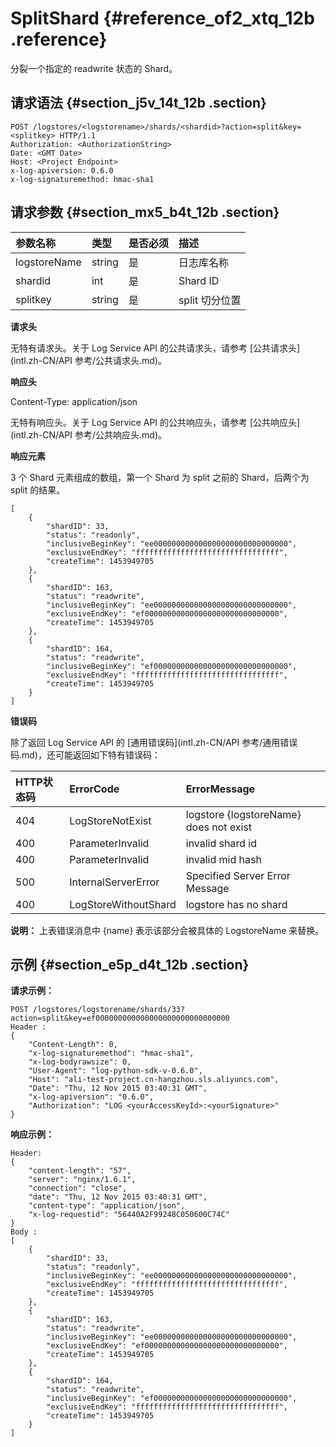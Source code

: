 # SplitShard {#reference_of2_xtq_12b .reference}

分裂一个指定的 readwrite 状态的 Shard。

## 请求语法 {#section_j5v_14t_12b .section}

```
POST /logstores/<logstorename>/shards/<shardid>?action=split&key=<splitkey> HTTP/1.1
Authorization: <AuthorizationString>
Date: <GMT Date>
Host: <Project Endpoint>
x-log-apiversion: 0.6.0
x-log-signaturemethod: hmac-sha1
```

## 请求参数 {#section_mx5_b4t_12b .section}

|参数名称|类型|是否必须|描述|
|:---|:-|:---|:-|
|logstoreName|string|是|日志库名称|
|shardid|int|是|Shard ID|
|splitkey|string|是|split 切分位置|

**请求头**

无特有请求头。关于 Log Service API 的公共请求头，请参考 [公共请求头](intl.zh-CN/API 参考/公共请求头.md)。

**响应头**

Content-Type: application/json

无特有响应头。关于 Log Service API 的公共响应头，请参考 [公共响应头](intl.zh-CN/API 参考/公共响应头.md)。

**响应元素**

3 个 Shard 元素组成的数组，第一个 Shard 为 split 之前的 Shard，后两个为 split 的结果。

```
[
    {
        "shardID": 33,
        "status": "readonly",
        "inclusiveBeginKey": "ee000000000000000000000000000000",
        "exclusiveEndKey": "ffffffffffffffffffffffffffffffff",
        "createTime": 1453949705
    },
    {
        "shardID": 163,
        "status": "readwrite",
        "inclusiveBeginKey": "ee000000000000000000000000000000",
        "exclusiveEndKey": "ef000000000000000000000000000000",
        "createTime": 1453949705
    },
    {
        "shardID": 164,
        "status": "readwrite",
        "inclusiveBeginKey": "ef000000000000000000000000000000",
        "exclusiveEndKey": "ffffffffffffffffffffffffffffffff",
        "createTime": 1453949705
    }
]
```

**错误码**

除了返回 Log Service API 的 [通用错误码](intl.zh-CN/API 参考/通用错误码.md)，还可能返回如下特有错误码：

|HTTP状态码|ErrorCode|ErrorMessage|
|:------|:--------|:-----------|
|404|LogStoreNotExist|logstore \{logstoreName\} does not exist|
|400|ParameterInvalid|invalid shard id|
|400|ParameterInvalid|invalid mid hash|
|500|InternalServerError|Specified Server Error Message|
|400|LogStoreWithoutShard|logstore has no shard|

**说明：** 上表错误消息中 \{name\} 表示该部分会被具体的 LogstoreName 来替换。

## 示例 {#section_e5p_d4t_12b .section}

**请求示例：**

```
POST /logstores/logstorename/shards/33?action=split&key=ef000000000000000000000000000000
Header :
{
    "Content-Length": 0, 
    "x-log-signaturemethod": "hmac-sha1", 
    "x-log-bodyrawsize": 0, 
    "User-Agent": "log-python-sdk-v-0.6.0", 
    "Host": "ali-test-project.cn-hangzhou.sls.aliyuncs.com", 
    "Date": "Thu, 12 Nov 2015 03:40:31 GMT", 
    "x-log-apiversion": "0.6.0", 
    "Authorization": "LOG <yourAccessKeyId>:<yourSignature>"
}
```

**响应示例：**

```
Header:
{
    "content-length": "57", 
    "server": "nginx/1.6.1", 
    "connection": "close", 
    "date": "Thu, 12 Nov 2015 03:40:31 GMT", 
    "content-type": "application/json", 
    "x-log-requestid": "56440A2F99248C050600C74C"
}
Body :
[
    {
        "shardID": 33,
        "status": "readonly",
        "inclusiveBeginKey": "ee000000000000000000000000000000",
        "exclusiveEndKey": "ffffffffffffffffffffffffffffffff",
        "createTime": 1453949705
    },
    {
        "shardID": 163,
        "status": "readwrite",
        "inclusiveBeginKey": "ee000000000000000000000000000000",
        "exclusiveEndKey": "ef000000000000000000000000000000",
        "createTime": 1453949705
    },
    {
        "shardID": 164,
        "status": "readwrite",
        "inclusiveBeginKey": "ef000000000000000000000000000000",
        "exclusiveEndKey": "ffffffffffffffffffffffffffffffff",
        "createTime": 1453949705
    }
]
```

